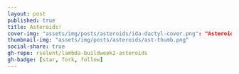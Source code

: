 ```yaml
---
layout: post
published: true
title: Asteroids!
cover-img: "assets/img/posts/asteroids/ida-dactyl-cover.png": "Asteroid Ida + moon Dactyl from 6,500 miles away"
thumbnail-img: "assets/img/posts/asteroids/ast-thumb.png"
social-share: true
gh-repo: rselent/lambda-buildweek2-asteroids
gh-badge: [star, fork, follow]
---
```



